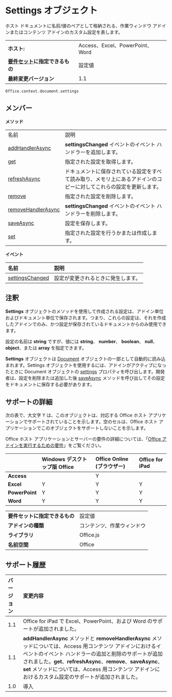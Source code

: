
# <a name="settings-object"></a>Settings オブジェクト
ホスト ドキュメントに名前/値のペアとして格納される、作業ウィンドウ アドインまたはコンテンツ アドインのカスタム設定を表します。

|||
|:-----|:-----|
|**ホスト:**|Access、Excel、PowerPoint、Word|
|**[要件セット](../../docs/overview/specify-office-hosts-and-api-requirements.md)に指定できるもの**|設定値|
|**最終変更バージョン**|1.1|

```
Office.context.document.settings
```


## <a name="members"></a>メンバー


**メソッド**

|||
|:-----|:-----|
|名前|説明|
|[addHandlerAsync](../../reference/shared/settings.addhandlerasync.md)|**settingsChanged** イベントのイベント ハンドラーを追加します。|
|[get](../../reference/shared/settings.get.md)|指定された設定を取得します。|
|[refreshAsync](../../reference/shared/settings.refreshasync.md)|ドキュメントに保存されている設定をすべて読み取り、メモリ上にあるアドインのコピーに対してこれらの設定を更新します。|
|[remove](../../reference/shared/settings.remove.md)|指定された設定を削除します。|
|[removeHandlerAsync](../../reference/shared/settings.removehandlerasync.md)|**settingsChanged** イベントのイベント ハンドラーを削除します。|
|[saveAsync](../../reference/shared/settings.saveasync.md)|設定を保存します。|
|[set](../../reference/shared/settings.set.md)|指定された設定を行うかまたは作成します。|

**イベント**


|**名前**|**説明**|
|:-----|:-----|
|[settingsChanged](../../reference/shared/settings.settingschangedevent.md)|設定が変更されるときに発生します。|

## <a name="remarks"></a>注釈

**Settings** オブジェクトのメソッドを使用して作成される設定は、アドイン単位およびドキュメント単位で保存されます。つまり、これらの設定は、それを作成したアドインでのみ、かつ設定が保存されているドキュメントからのみ使用できます。

設定の名前は  **string** ですが、値には **string**、 **number**、 **boolean**、 **null**、 **object**、または  **array** を指定できます。

**Settings** オブジェクトは [Document](../../reference/shared/document.md) オブジェクトの一部として自動的に読み込まれます。Settings オブジェクトを使用するには、アドインがアクティブになったときに Document オブジェクトの [settings](../../reference/shared/document.settings.md) プロパティを呼び出します。開発者は、設定を削除または追加した後 [saveAsync](../../reference/shared/settings.saveasync.md) メソッドを呼び出してその設定をドキュメントに保存する必要があります。


## <a name="support-details"></a>サポートの詳細


次の表で、大文字 Y は、このオブジェクトは、対応する Office ホスト アプリケーションでサポートされていることを示します。空のセルは、Office ホスト アプリケーションでこのオブジェクトをサポートしないことを示します。

Office ホスト アプリケーションとサーバーの要件の詳細については、「[Office アドインを実行するための要件](../../docs/overview/requirements-for-running-office-add-ins.md)」をご覧ください。


||**Windows デスクトップ版 Office**|**Office Online (ブラウザー)**|**Office for iPad**|
|:-----|:-----|:-----|:-----|
|**Access**||Y||
|**Excel**|Y|Y|Y|
|**PowerPoint**|Y|Y|Y|
|**Word**|Y|Y|Y|

|||
|:-----|:-----|
|**要件セットに指定できるもの**|設定値|
|**アドインの種類**|コンテンツ、作業ウィンドウ|
|**ライブラリ**|Office.js|
|**名前空間**|Office|

## <a name="support-history"></a>サポート履歴

|**バージョン**|**変更内容**|
|:-----|:-----|
|1.1|Office for iPad で Excel、PowerPoint、および Word のサポートが追加されました。|
|1.1|**addHandlerAsync** メソッドと **removeHandlerAsync** メソッドについては、Access 用コンテンツ アドインにおけるイベントのイベント ハンドラーの追加と削除のサポートが追加されました。**get**、**refreshAsync**、**remove**、**saveAsync**、**set** メソッドについては、Access 用コンテンツ アドインにおけるカスタム設定のサポートが追加されました。|
|1.0|導入|
